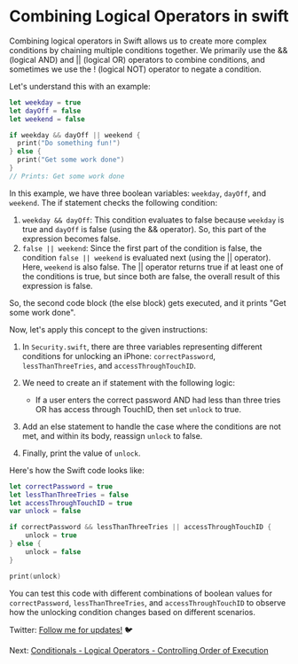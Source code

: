 # Combining Logical Operators in swift

Combining logical operators in Swift allows us to create more complex conditions by chaining multiple conditions together. We primarily use the && (logical AND) and || (logical OR) operators to combine conditions, and sometimes we use the ! (logical NOT) operator to negate a condition.

Let's understand this with an example:

```swift
let weekday = true
let dayOff = false
let weekend = false

if weekday && dayOff || weekend {
  print("Do something fun!")
} else {
  print("Get some work done")
}
// Prints: Get some work done
```

In this example, we have three boolean variables: `weekday`, `dayOff`, and `weekend`. The if statement checks the following condition:

1. `weekday && dayOff`: This condition evaluates to false because `weekday` is true and `dayOff` is false (using the && operator). So, this part of the expression becomes false.
2. `false || weekend`: Since the first part of the condition is false, the condition `false || weekend` is evaluated next (using the || operator). Here, `weekend` is also false. The || operator returns true if at least one of the conditions is true, but since both are false, the overall result of this expression is false.

So, the second code block (the else block) gets executed, and it prints "Get some work done".

Now, let's apply this concept to the given instructions:

1. In `Security.swift`, there are three variables representing different conditions for unlocking an iPhone: `correctPassword`, `lessThanThreeTries`, and `accessThroughTouchID`.

2. We need to create an if statement with the following logic:

   - If a user enters the correct password AND had less than three tries OR has access through TouchID, then set `unlock` to true.

3. Add an else statement to handle the case where the conditions are not met, and within its body, reassign `unlock` to false.

4. Finally, print the value of `unlock`.

Here's how the Swift code looks like:

```swift
let correctPassword = true
let lessThanThreeTries = false
let accessThroughTouchID = true
var unlock = false

if correctPassword && lessThanThreeTries || accessThroughTouchID {
    unlock = true
} else {
    unlock = false
}

print(unlock)
```

You can test this code with different combinations of boolean values for `correctPassword`, `lessThanThreeTries`, and `accessThroughTouchID` to observe how the unlocking condition changes based on different scenarios.

Twitter: [Follow me for updates!](https://twitter.com/bhushcodes) 🐦

Next: [Conditionals - Logical Operators - Controlling Order of Execution](/3/Logical_Operators/Controlling_Order_Of_Execution/README.md)
